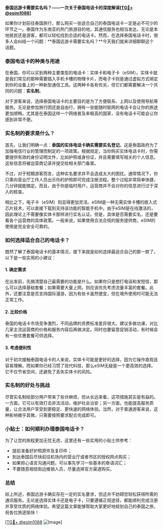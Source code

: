 **泰国远游卡需要实名吗？——一次关于泰国电话卡的深度解读[[TG💪+ @esim1088](https://t.me/s/esim1088)]**

如果你计划前往泰国旅行，那么购买一张适合自己的泰国电话卡一定是必不可少的环节之一。泰国作为东南亚的热门旅游目的地，其通信服务也相当发达，无论是本地居民还是游客，都可以轻松找到合适的电话卡。然而，在选择泰国电话卡时，很多人会纠结一个问题：**泰国远游卡需要实名吗？**今天我们就来详细聊聊这个话题。

### 泰国电话卡的种类与用途

在泰国，你可以买到两种主要类型的电话卡：实体卡和电子卡（eSIM）。实体卡就是我们常见的那种需要插入手机卡槽的物理卡片，而电子卡则是通过虚拟方式绑定到你的设备上的一种新型通信工具。这两种卡各有优劣，但它们都需要解决一个共同的问题：**实名制**。

对于游客来说，选择泰国电话卡的主要目的是为了方便联系、上网以及使用导航等服务。无论是参加旅行团还是自由行，拥有一张能随时联网的电话卡会让你的旅途更加顺畅。尤其是在泰国这样一个网络普及率极高的国家，没有电话卡可能会让你感到非常不便。

### 实名制的要求是什么？

首先，让我们明确一点：**泰国的实体电话卡确实需要实名登记**。这是泰国政府为了加强电信行业的管理而制定的一项政策。根据规定，当你购买实体电话卡时，你需要提供有效的身份证明文件，比如护照或身份证，并且需要填写相关的个人信息。这些信息将被运营商记录并提交给相关部门备案。

不过，对于短期游客而言，这种实名要求并不会造成太大的困扰。通常情况下，你只需向营业厅工作人员出示你的护照即可完成注册流程。整个过程非常简单快捷，几分钟就能搞定。而且，由于你是临时用户，运营商并不会对你的信息进行过于深入的核查。

相比之下，电子卡（eSIM）则显得更加灵活。eSIM是一种无需实体卡槽的嵌入式芯片技术，可以直接下载到支持该功能的智能手机中。由于eSIM是在线激活的，因此理论上不需要像实体卡那样进行实名认证。但是，具体是否需要实名，还是要看各个运营商的具体政策。一般来说，如果使用合法合规的服务提供商，eSIM的使用是完全安全可靠的。

### 如何选择适合自己的电话卡？

既然了解了泰国电话卡的基本情况，接下来就是如何选择最适合自己的那一款了。以下是一些实用的小建议：

#### 1. **确定需求**
在出发前，先搞清楚自己最需要的功能是什么。如果你只是想打电话和发短信，那么可以选择基础套餐；如果需要大量上网，则应该优先考虑流量丰富的套餐。此外，还要注意是否支持国际漫游，因为有些卡虽然便宜，但在境外使用时可能无法正常工作。

#### 2. **比较价格**
泰国的电话卡市场竞争激烈，不同品牌的资费标准差异很大。建议多做功课，对比几家主流运营商的价格和服务内容后再做决定。同时也要留意促销活动，有时候会有一些优惠套餐可供选择。

#### 3. **考虑便利性**
对于初次接触泰国电话卡的人来说，实体卡可能是更好的选择，因为它操作直观且容易理解。而如果你已经习惯了现代科技，那么eSIM无疑是一个更高效的选择。它不仅节省空间，还避免了丢失实体卡的风险。

### 实名制的好处与挑战

尽管实名制给部分用户带来了些许麻烦，但从长远来看，这项措施其实是有益的。一方面，它可以有效打击非法活动，维护社会治安；另一方面，也能提高服务质量，让合法用户享受到更稳定、更快速的网络体验。当然，对于普通游客来说，这种影响微乎其微，只需要按照要求配合完成即可。

### 小贴士：如何顺利办理泰国电话卡？

为了让您的旅程更加无忧无虑，这里还有一些实用的小贴士供参考：

- 提前准备好护照原件及复印件；
- 到达泰国后尽快前往机场内的营业厅或者市区的授权网点购买；
- 如果担心语言沟通问题，可以事先学习一些基本的泰语词汇；
- 不要随意相信街边推销人员，尽量选择官方渠道购买。

### 总结

综上所述，泰国远游卡确实存在一定的实名要求，但这并不妨碍您轻松获得所需的通讯服务。无论是选择实体卡还是电子卡，只要遵循正规途径，都能顺利完成注册并享受优质的网络体验。希望这篇文章能够帮助大家更好地规划自己的泰国之旅，祝各位旅途愉快！

[[TG💪+ @esim1088](https://t.me/s/esim1088) ![Image](https://i.postimg.cc/4NQfJmqS/Snipaste-2025-05-13-00-14-12.png)]